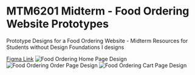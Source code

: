 # MTM6201 Midterm - Food Ordering Website Prototypes
Prototype Designs for a Food Ordering Website - Midterm Resources for Students without Design Foundations I designs

[Figma Link](https://www.figma.com/file/PgaBgjCEluiCazGPx2al5Q/Burger/duplicate?node-id=0%3A1)
![Food Ordering Home Page Design](https://github.com/imdac/mtm6201-midterm-food-order/blob/33a0eb6a0bcadd3e5c3a337ef9224ca51981dcbc/prototype%20design/01%20-%20Home.png)
![Food Ordering Order Page Design](https://github.com/imdac/mtm6201-midterm-food-order/blob/33a0eb6a0bcadd3e5c3a337ef9224ca51981dcbc/prototype%20design/02%20-%20Order.png)
![Food Ordering Cart Page Design](https://github.com/imdac/mtm6201-midterm-food-order/blob/33a0eb6a0bcadd3e5c3a337ef9224ca51981dcbc/prototype%20design/03%20-%20Cart.png)
